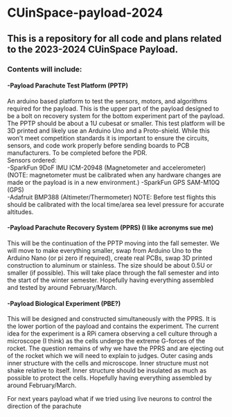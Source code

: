 # CUinSpace-payload-2024
<h2>This is a repository for all code and plans related to the 2023-2024 CUinSpace Payload. </h2>

<h3>Contents will include:</h3>

<h4>-Payload Parachute Test Platform (PPTP)</h4>

An arduino based platform to test the sensors, motors, and algorithms required for the payload. This is the upper part of the payload designed to be a bolt on recovery system for the bottom experiment part of the payload. The PPTP should be about a 1U cubesat or smaller. This test platform will be 3D printed and likely use an Arduino Uno and a Proto-shield. While this won't meet competition standards it is important to ensure the circuits, sensors, and code work properly before sending boards to PCB manufacturers. To be completed before the PDR.  
Sensors ordered:  
-SparkFun 9DoF IMU ICM-20948 (Magnetometer and accelerometer) (NOTE: magnetometer must be calibrated when any hardware changes are made or the payload is in a new environment.)
-SparkFun GPS SAM-M10Q (GPS)  
-Adafruit BMP388 (Altimeter/Thermometer) NOTE: Before test flights this should be calibrated with the local time/area sea level pressure for accurate altitudes.

<h4>-Payload Parachute Recovery System (PPRS) (I like acronyms sue me)</h4>

This will be the continuation of the PPTP moving into the fall semester. We will move to make everything smaller, swap from Arduino Uno to the Arduino Nano (or pi zero if required), create real PCBs, swap 3D printed construction to aluminum or stainless. The size should be about 0.5U or smaller (if possible). This will take place through the fall semester and into the start of the winter semester. Hopefully having everything assembled and tested by around February/March.


<h4>-Payload Biological Experiment (PBE?)</h4>

This will be designed and constructed simultaneously with the PPRS. It is the lower portion of the payload and contains the experiment. The current idea for the experiment is a RPi camera observing a cell culture through a microscope (I think) as the cells undergo the extreme G-forces of the rocket. The question remains of why we have the PPRS and are ejecting out of the rocket which we will need to explain to judges. Outer casing ands inner structure with the cells and microscope. Inner structure must not shake relative to itself. Inner structure should be insulated as much as possible to protect the cells. Hopefully having everything assembled by around February/March.




For next years payload what if we tried using live neurons to control the direction of the parachute
